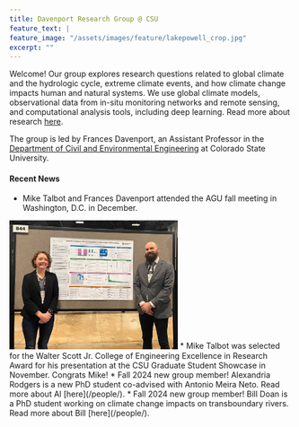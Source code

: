 ```yaml
---
title: Davenport Research Group @ CSU
feature_text: |
feature_image: "/assets/images/feature/lakepowell_crop.jpg"
excerpt: ""
---
```


Welcome! Our group explores research questions related to global climate and the hydrologic cycle, extreme climate events, and how climate change impacts human and natural systems. We use global climate models, observational data from in-situ monitoring networks and remote sensing, and computational analysis tools, including deep learning. Read more about research [here](/research/).

The group is led by Frances Davenport, an Assistant Professor in the [Department of Civil and Environmental Engineering](https://www.engr.colostate.edu/ce/) at Colorado State University. 

#### Recent News
* Mike Talbot and Frances Davenport attended the AGU fall meeting in Washington, D.C. in December. <br/>
<img src="/assets/images/news/agu2024.jpg" alt="drawing" width="300"/>
* Mike Talbot was selected for the Walter Scott Jr. College of Engineering Excellence in Research Award for his presentation at the CSU Graduate Student Showcase in November. Congrats Mike!
* Fall 2024 new group member! Alexandria Rodgers is a new PhD student co-advised with Antonio Meira Neto. Read more about Al [here](/people/). 
* Fall 2024 new group member! Bill Doan is a PhD student working on climate change impacts on transboundary rivers. Read more about Bill [here](/people/). 


